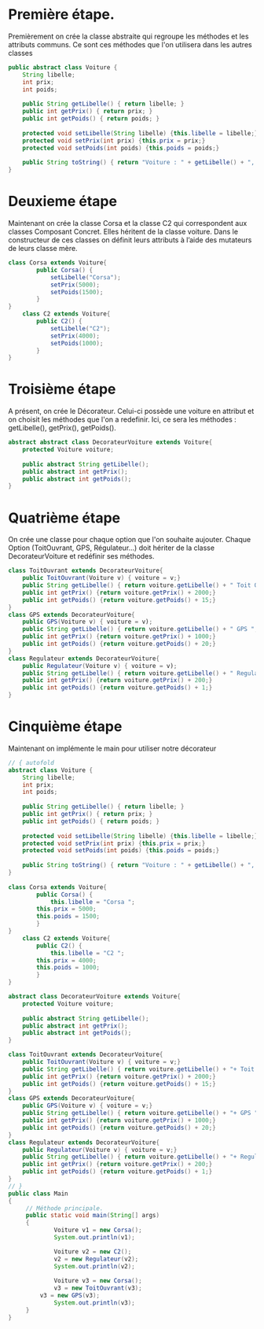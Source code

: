 # Première étape.

Premièrement on crée la classe abstraite qui regroupe les méthodes et les attributs communs. Ce sont ces méthodes que l'on utilisera dans les autres classes

```java Runnable
public abstract class Voiture {
	String libelle;
	int prix;
	int poids;
	
	public String getLibelle() { return libelle; }
	public int getPrix() { return prix; }
	public int getPoids() { return poids; }
	
	protected void setLibelle(String libelle) {this.libelle = libelle;}
	protected void setPrix(int prix) {this.prix = prix;}
	protected void setPoids(int poids) {this.poids = poids;}
	
	public String toString() { return "Voiture : " + getLibelle() + ", Prix : " + getPrix() + ", Poids : " + getPoids(); }
}
```

# Deuxieme étape 

Maintenant on crée la classe Corsa et la classe C2 qui correspondent aux classes Composant Concret. Elles héritent de la classe voiture. Dans le constructeur de ces classes on définit leurs attributs à l’aide des mutateurs de leurs classe mère.
```java Runnable    
class Corsa extends Voiture{
    	public Corsa() {
    	    setLibelle("Corsa"); 
		    setPrix(5000);
		    setPoids(1500);
    	}	
}
    class C2 extends Voiture{
    	public C2() {
    		setLibelle("C2"); 
		    setPrix(4000);
		    setPoids(1000);
    	}		
}
```

# Troisième étape 

A présent, on crée le Décorateur. Celui-ci possède une voiture en attribut et on choisit les méthodes que l'on a redefinir. Ici, ce sera les méthodes : getLibelle(), getPrix(), getPoids().
```java Runnable
abstract abstract class DecorateurVoiture extends Voiture{
	protected Voiture voiture;
	
	public abstract String getLibelle();
	public abstract int getPrix();
	public abstract int getPoids();
}
```
# Quatrième étape

 On crée une classe pour chaque option que l'on souhaite aujouter. Chaque Option (ToitOuvrant, GPS, Régulateur...) doit hériter de la classe DecorateurVoiture et redéfinir ses méthodes.
```java Runnable
class ToitOuvrant extends DecorateurVoiture{
	public ToitOuvrant(Voiture v) { voiture = v;}
	public String getLibelle() { return voiture.getLibelle() + " Toit Ouvrant "; }
	public int getPrix() {return voiture.getPrix() + 2000;}
	public int getPoids() {return voiture.getPoids() + 15;}	
}
class GPS extends DecorateurVoiture{
	public GPS(Voiture v) { voiture = v);
	public String getLibelle() { return voiture.getLibelle() + " GPS "; }
	public int getPrix() {return voiture.getPrix() + 1000;}
	public int getPoids() {return voiture.getPoids() + 20;}	
}
class Regulateur extends DecorateurVoiture{
	public Regulateur(Voiture v) { voiture = v);
	public String getLibelle() { return voiture.getLibelle() + " Regulateur "; }
	public int getPrix() {return voiture.getPrix() + 200;}
	public int getPoids() {return voiture.getPoids() + 1;}	
}
```
# Cinquième étape 

Maintenant on implémente le main pour utiliser notre décorateur
```java runnable
// { autofold
abstract class Voiture {
	String libelle;
	int prix;
	int poids;
	
	public String getLibelle() { return libelle; }
	public int getPrix() { return prix; }
	public int getPoids() { return poids; }
	
	protected void setLibelle(String libelle) {this.libelle = libelle;}
	protected void setPrix(int prix) {this.prix = prix;}
	protected void setPoids(int poids) {this.poids = poids;}
	
	public String toString() { return "Voiture : " + getLibelle() + ", Prix : " + getPrix() + ", Poids : " + getPoids(); }
}
  
class Corsa extends Voiture{
    	public Corsa() {
    		this.libelle = "Corsa "; 
		this.prix = 5000;
		this.poids = 1500;
    	}	
}
    class C2 extends Voiture{
    	public C2() {
    		this.libelle = "C2 "; 
		this.prix = 4000;
		this.poids = 1000;
    	}		
}

abstract class DecorateurVoiture extends Voiture{
	protected Voiture voiture;
	
	public abstract String getLibelle();
	public abstract int getPrix();
	public abstract int getPoids();
}

class ToitOuvrant extends DecorateurVoiture{
	public ToitOuvrant(Voiture v) { voiture = v;}
	public String getLibelle() { return voiture.getLibelle() + "+ Toit Ouvrant "; }
	public int getPrix() {return voiture.getPrix() + 2000;}
	public int getPoids() {return voiture.getPoids() + 15;}	
}
class GPS extends DecorateurVoiture{
	public GPS(Voiture v) { voiture = v;}
	public String getLibelle() { return voiture.getLibelle() + "+ GPS "; }
	public int getPrix() {return voiture.getPrix() + 1000;}
	public int getPoids() {return voiture.getPoids() + 20;}	
}
class Regulateur extends DecorateurVoiture{
	public Regulateur(Voiture v) { voiture = v;}
	public String getLibelle() { return voiture.getLibelle() + "+ Regulateur "; }
	public int getPrix() {return voiture.getPrix() + 200;}
	public int getPoids() {return voiture.getPoids() + 1;}	
}
// }
public class Main
{
     // Méthode principale.
     public static void main(String[] args)
     {
             Voiture v1 = new Corsa();
             System.out.println(v1);

             Voiture v2 = new C2();
             v2 = new Regulateur(v2);
             System.out.println(v2);
             
             Voiture v3 = new Corsa();
             v3 = new ToitOuvrant(v3);
	     v3 = new GPS(v3);
             System.out.println(v3);
     }
}
```


